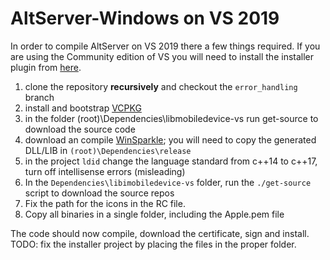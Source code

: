 # AltServer-Windows on VS 2019

In order to compile AltServer on VS 2019 there a few things required. If you are using the Community edition of VS you will need to install the installer plugin from [here](https://marketplace.visualstudio.com/items?itemName=VisualStudioClient.MicrosoftVisualStudio2017InstallerProjects).

1. clone the repository **recursively** and checkout the `error_handling` branch
2. install and bootstrap [VCPKG](https://github.com/microsoft/vcpkg)
3. in the folder (root)\Dependencies\libmobiledevice-vs run get-source to download the source code
4. download an compile [WinSparkle](https://github.com/vslavik/winsparkle); you will need to copy the generated DLL/LIB in `(root)\Dependencies\release`
5. in the project `ldid` change the language standard from c++14 to c++17, turn off intellisense errors (misleading)
6. In the `Dependencies\libimobiledevice-vs` folder, run the `./get-source` script to download the source repos
7. Fix the path for the icons in the RC file.
8. Copy all binaries in a single folder, including the Apple.pem file

The code should now compile, download the certificate, sign and install.
TODO: fix the installer project by placing the files in the proper folder.
